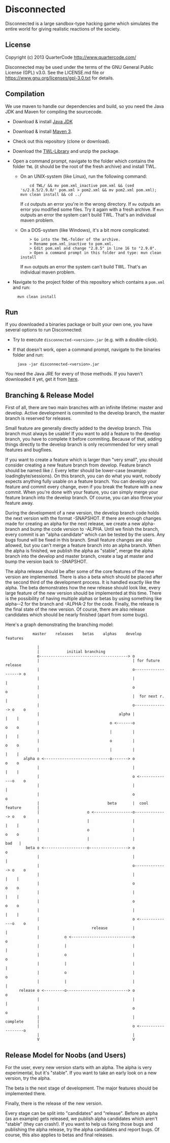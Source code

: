 Disconnected
============

Disconnected is a large sandbox-type hacking game which simulates the entire world for giving realistic reactions of the society.

License
-------

Copyright (c) 2013 QuarterCode <http://www.quartercode.com/>

Disconnected may be used under the terms of the GNU General Public License (GPL) v3.0. See the LICENSE.md file or https://www.gnu.org/licenses/gpl-3.0.txt for details.

Compilation
-----------

We use maven to handle our dependencies and build, so you need the Java JDK and Maven for compiling the sourcecode.

* Download & install [Java JDK](http://www.oracle.com/technetwork/java/javase/downloads/jdk7-downloads-1880260.html)
* Download & install [Maven 3](http://maven.apache.org/download.cgi).
* Check out this repository (clone or download).
* Download the [TWL-Library](http://twl.l33tlabs.org/demo/twl.zip) and unzip the package.
* Open a command prompt, navigate to the folder which contains the folder `TWL` (it should be the root of the fresh archive) and install TWL.
  - On an UNIX-system (like Linux), run the following command:

            cd TWL/ && mv pom.xml_inactive pom.xml && (sed 's/2.8.5/2.9.0/' pom.xml > pom2.xml && mv pom2.xml pom.xml); mvn clean install && cd ../

     If `cd` outputs an error you're in the wrong directory.
     If `mv` outputs an error you modified some files. Try it again with a fresh archive.
     If `mvn` outputs an error the system can't build TWL. That's an individual maven problem.

  - On a DOS-system (like Windows), it's a bit more complicated:

            > Go into the TWL-folder of the archive.
            > Rename pom.xml_inactive to pom.xml.
            > Edit pom.xml and change "2.8.5" in line 16 to "2.9.0".
            > Open a command prompt in this folder and type: mvn clean install

     If `mvn` outputs an error the system can't build TWL. That's an individual maven problem.

* Navigate to the project folder of this repository which contains a `pom.xml` and run:

        mvn clean install

Run
---

If you downloaded a binaries package or built your own one, you have several options to run Disconnected:

* Try to execute `disconnected-<version>.jar` (e.g. with a double-click).
* If that doesn't work, open a command prompt, navigate to the binaries folder and run:

        java -jar disconnected-<version>.jar

You need the Java JRE for every of those methods.
If you haven't downloaded it yet, get it from [here](http://www.java.com/download).

Branching & Release Model
-------------------------

First of all, there are two main branches with an infinite lifetime: master and develop.
Active development is commited to the develop branch, the master branch is reserved for releases.

Small feature are generally directly added to the develop branch. This branch must always be usable!
If you want to add a feature to the develop branch, you have to complete it before commiting.
Because of that, adding things directly to the develop branch is only recommended for very small features and bugfixes.

If you want to create a feature which is larger than "very small", you should consider creating a new feature branch from develop.
Feature branch should be named like <creator>/<feature>. Every letter should be lower-case (example: loadingbyte/sessions).
On this branch, you can do what you want, nobody expects anything fully usable on a feature branch.
You can develop your feature and commit every change, even if you break the feature with a new commit.
When you're done with your feature, you can simply merge your feature branch into the develop branch. Of course, you can also throw your feature away.

During the development of a new version, the develop branch code holds the next version with the format <version>-SNAPSHOT.
If there are enough changes made for creating an alpha for the next release, we create a new alpha-<version> branch and bump the code version to <version>-ALPHA.
Until we finish the branch, every commit is an "alpha candidate" which can be tested by the users. Any bugs found will be fixed in this branch.
Small feature changes are also allowed, but you can't merge a feature branch into an alpha branch.
When the alpha is finished, we publish the alpha as "stable", merge the alpha branch into the develop and master branch, create a tag at master and bump the version back to <version>-SNAPSHOT.

The alpha release should be after some of the core features of the new version are implemented.
There is also a beta which should be placed after the second third of the development process. It is handled exactly like the alpha.
The beta demonstrates how the new release should look like, every large feature of the new version should be implemented at this time.
There is the possibility of having multiple alphas or betas by using something like alpha-<version>-2 for the branch and <version>-ALPHA-2 for the code.
Finally, the release is the final state of the new version. Of course, there are also release candidates which should be nearly finished (apart from some bugs).

Here's a graph demonstrating the branching model:

                master    releases    betas    alphas    develop            features

                  |
                  |            initial branching
                  o---------------------------------------> o
                  |                                         | for future release
                  |                                         o-------------------> o
                  |                                         |                     |
                  |                                         o                     o
                  |                                         |  for next r.        |
                  |                                         o--------------> o    o
                  |                                   alpha |                |    |
                  |                               o <-------o                o    o
                  |                               |         |                |    |
                  |                               o         |                o    o
                  |                               |         |                |    |
            alpha o <-----------------------------o-------> o                o    o
                  |                                         |                |    |
                  |                                         o <--------------o    o
                  |                                         |                     |
                  |                                         o                     o
                  |                              beta       |  cool feature       |
                  |                     o <-----------------o--------------> o    o
                  |                     |                   |                |    |
                  |                     o                   |                o    o
                  |                     |                   |               bad   |
             beta o <-------------------o-----------------> o                     o
                  |                                         |                     |
                  |                                         o--------------> o    o
                  |                                         |                |    |
                  |                                         o                o    o
                  |                                         |                |    |
                  |                                         o                o    o
                  |                                         |                |    |
                  |                                         o <--------------o    o
                  |                       release           |                     |
                  |           o <---------------------------o                     o
                  |           |                             |                     |
                  |           o                             |                     o
                  |           |                             |                     |
                  |           o                             |                     o
                  |           |                             |                     |
          release o <---------o---------------------------> o                     o
                  |                                         |                     |
                  |                                         o                     o
                  |                                         |       complete      |
                  |                                         o <-------------------o
                  |                                         |
                  V                                         V

Release Model for Noobs (and Users)
-----------------------------------

For the user, every new version starts with an alpha. The alpha is very experimental, but it's "stable".
If you want to take an early look on a new version, try the alpha.

The beta is the next stage of development. The major features should be implemented there.

Finally, there is the release of the new version.

Every stage can be split into "candidates" and "release".
Before an alpha (as an example) gets released, we publish alpha candidates which aren't "stable" (they can crash!).
If you want to help us fixing those bugs and publishing the alpha release, try the alpha candidates and report bugs.
Of course, this also applies to betas and final releases.

